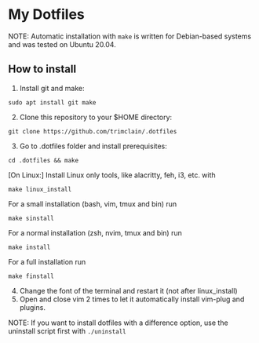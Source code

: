 # My Dotfiles

NOTE: Automatic installation with `make` is written for Debian-based systems and was tested on Ubuntu 20.04.

## How to install

1. Install git and make:
```
sudo apt install git make
```
2. Clone this repository to your $HOME directory:
```
git clone https://github.com/trimclain/.dotfiles
```
3. Go to .dotfiles folder and install prerequisites:
```
cd .dotfiles && make
```
[On Linux:] Install Linux only tools, like alacritty, feh, i3, etc. with
```
make linux_install
```
For a small installation (bash, vim, tmux and bin) run
```
make sinstall
```
For a normal installation (zsh, nvim, tmux and bin) run
```
make install
```
For a full installation run
```
make finstall
```
4. Change the font of the terminal and restart it (not after linux_install)
5. Open and close vim 2 times to let it automatically install vim-plug and plugins.

NOTE: If you want to install dotfiles with a difference option, use the uninstall script first with `./uninstall`
